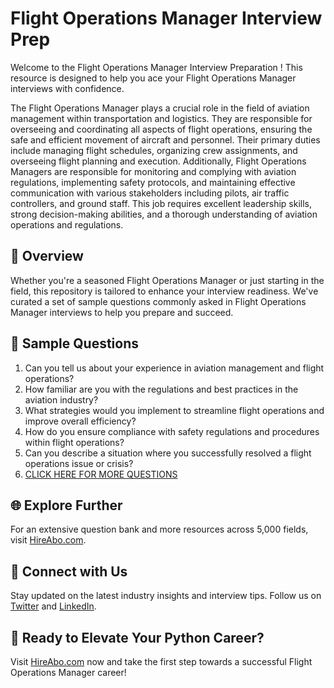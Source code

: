 # Flight Operations Manager Interview Prep

Welcome to the Flight Operations Manager Interview Preparation ! This resource is designed to help you ace your Flight Operations Manager interviews with confidence.

The Flight Operations Manager plays a crucial role in the field of aviation management within transportation and logistics. They are responsible for overseeing and coordinating all aspects of flight operations, ensuring the safe and efficient movement of aircraft and personnel. Their primary duties include managing flight schedules, organizing crew assignments, and overseeing flight planning and execution. Additionally, Flight Operations Managers are responsible for monitoring and complying with aviation regulations, implementing safety protocols, and maintaining effective communication with various stakeholders including pilots, air traffic controllers, and ground staff. This job requires excellent leadership skills, strong decision-making abilities, and a thorough understanding of aviation operations and regulations.

## 🚀 Overview

Whether you're a seasoned Flight Operations Manager or just starting in the field, this repository is tailored to enhance your interview readiness. We've curated a set of sample questions commonly asked in Flight Operations Manager interviews to help you prepare and succeed.

## 📝 Sample Questions

1. Can you tell us about your experience in aviation management and flight operations?
2. How familiar are you with the regulations and best practices in the aviation industry?
3. What strategies would you implement to streamline flight operations and improve overall efficiency?
4. How do you ensure compliance with safety regulations and procedures within flight operations?
5. Can you describe a situation where you successfully resolved a flight operations issue or crisis?
6. [CLICK HERE FOR MORE QUESTIONS](https://hireabo.com/job/23_3_7/Flight%20Operations%20Manager)

## 🌐 Explore Further

For an extensive question bank and more resources across 5,000 fields, visit [HireAbo.com](https://www.hireabo.com).

## 📱 Connect with Us

Stay updated on the latest industry insights and interview tips. Follow us on [Twitter](https://twitter.com/hireabo) and [LinkedIn](https://www.linkedin.com/in/hire-abo-3609972a8/).

## 🚀 Ready to Elevate Your Python Career?

Visit [HireAbo.com](https://www.hireabo.com) now and take the first step towards a successful Flight Operations Manager career!